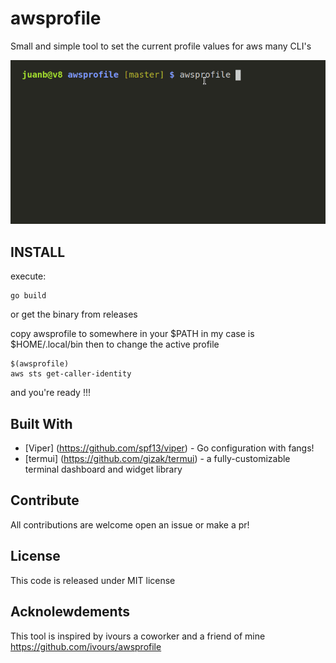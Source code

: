 # awsprofile
Small and simple tool to set the current profile values for aws many CLI's

![awsprofile](.github/Peek.gif)
## INSTALL
execute:
```
go build 
```
or get the binary from releases

copy awsprofile to somewhere in your $PATH
in my case is $HOME/.local/bin
then to change the active profile
```
$(awsprofile)
aws sts get-caller-identity
```

and you're ready !!!
## Built With

* [Viper] (https://github.com/spf13/viper) - Go configuration with fangs!
* [termui] (https://github.com/gizak/termui) - a fully-customizable terminal dashboard and widget library 

## Contribute
All contributions are welcome open an issue or make a pr!

## License
This code is released under MIT license

## Acknolewdements
This tool is inspired by ivours a coworker and a friend of mine
https://github.com/ivours/awsprofile